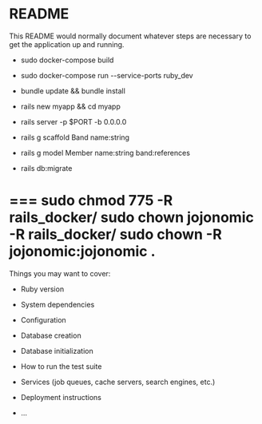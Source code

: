 # README

This README would normally document whatever steps are necessary to get the
application up and running.

- sudo docker-compose build
- sudo docker-compose run --service-ports ruby_dev
- bundle update && bundle install
- rails new myapp && cd myapp
- rails server -p $PORT -b 0.0.0.0

- rails g scaffold Band name:string
- rails g model Member name:string band:references
- rails db:migrate


===
sudo chmod 775 -R rails_docker/
sudo chown jojonomic -R rails_docker/
sudo chown -R jojonomic:jojonomic .
===

Things you may want to cover:

* Ruby version

* System dependencies

* Configuration

* Database creation

* Database initialization

* How to run the test suite

* Services (job queues, cache servers, search engines, etc.)

* Deployment instructions

* ...
